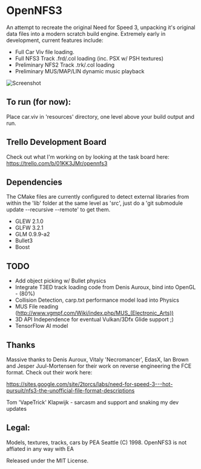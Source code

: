 # OpenNFS3

An attempt to recreate the original Need for Speed 3, unpacking it's original data files into a modern scratch build engine. Extremely early in development, current features include:
 
* Full Car Viv file loading. 
* Full NFS3 Track .frd/.col loading (inc. PSX w/ PSH textures)
* Preliminary NFS2 Track .trk/.col loading
* Preliminary MUS/MAP/LIN dynamic music playback

![Screenshot](../master/doc/BuildProgress.png)

## To run (for now):

Place car.viv in 'resources' directory, one level above your build output and run.

## Trello Development Board

Check out what I'm working on by looking at the task board here:
https://trello.com/b/01KK3JMr/opennfs3

## Dependencies

The CMake files are currently configured to detect external libraries from within the 'lib' folder at the same level as 'src', just do a 'git submodule update --recursive --remote' to get them.

* GLEW 2.1.0
* GLFW 3.2.1
* GLM 0.9.9-a2
* Bullet3
* Boost

## TODO

* Add object picking w/ Bullet physics
* Integrate T3ED track loading code from Denis Auroux, bind into OpenGL - (80%)
* Collision Detection, carp.txt performance model load into Physics
* MUS File reading (http://www.vgmpf.com/Wiki/index.php/MUS_(Electronic_Arts))
* 3D API Independence for eventual Vulkan/3Dfx Glide support ;)
* TensorFlow AI model 

## Thanks

Massive thanks to Denis Auroux, Vitaly 'Necromancer', EdasX, Ian Brown and Jesper Juul-Mortensen for their work on reverse engineering the FCE format. Check out their work here:

https://sites.google.com/site/2torcs/labs/need-for-speed-3---hot-pursuit/nfs3-the-unofficial-file-format-descriptions

Tom 'VapeTrick' Klapwijk - sarcasm and support and snaking my dev updates

## Legal:
Models, textures, tracks, cars by PEA Seattle (C) 1998.
OpenNFS3 is not affiated in any way with EA

Released under the MIT License.

